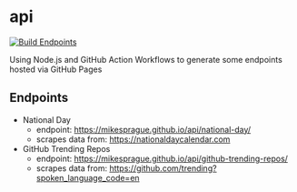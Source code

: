 # api

[![Build Endpoints](https://github.com/mikesprague/api/actions/workflows/build-endpoints.yml/badge.svg)](https://github.com/mikesprague/api/actions/workflows/build-endpoints.yml)

Using Node.js and GitHub Action Workflows to generate some endpoints hosted via GitHub Pages

## Endpoints

- National Day
  - endpoint: <https://mikesprague.github.io/api/national-day/>
  - scrapes data from: <https://nationaldaycalendar.com>
- GitHub Trending Repos
  - endpoint: <https://mikesprague.github.io/api/github-trending-repos/>
  - scrapes data from: <https://github.com/trending?spoken_language_code=en>

